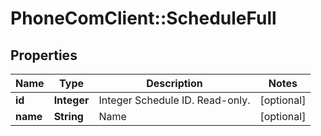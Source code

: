 # PhoneComClient::ScheduleFull

## Properties
Name | Type | Description | Notes
------------ | ------------- | ------------- | -------------
**id** | **Integer** | Integer Schedule ID. Read-only. | [optional]
**name** | **String** | Name | [optional]


